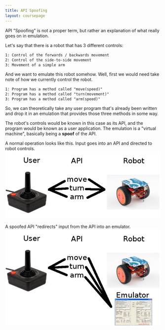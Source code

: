 ```yaml
---
title: API Spoofing
layout: coursepage
---
```


API "Spoofing" is not a proper term, but rather an explanation of what really goes on in emulation.

Let's say that there is a robot that has 3 different controls:

    1: Control of the forwards / backwards movement
    2: Control of the side-to-side movement
    3: Movement of a simple arm
    
And we want to emulate this robot somehow. Well, first we would need take note of how we currently control the robot.

    1: Program has a method called "move(speed)"
    2: Program has a method called "turn(movement)"
    3: Program has a method called "arm(speed)"

So, we can theoretically take any user program that's already been written and drop it in an emulation that provides those three methods in some way.

The robot's controls would be known in this case as its API, and the program would be known as a user application. The emulation is a "virtual machine", basically being a **spoof** of the API.

A normal operation looks like this. Input goes into an API and directed to robot controls.
![](/img/normal-api.png)

A spoofed API "redirects" input from the API into an emulator.
![](/img/spoofed-api.png)
